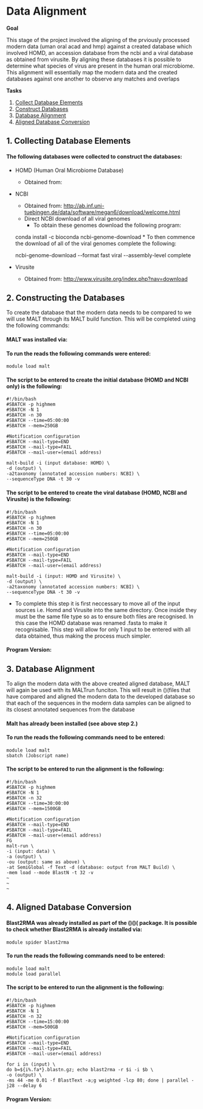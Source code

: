 Data Alignment
=============

**Goal**

This stage of the project involved the aligning of the prviously processed modern data (uman oral acad and hmp) against a created database which involved HOMD, an accession database from the ncbi and a viral database as obtained from virusite. By aligning these databases it is possible to determine what species of virus are present in the human oral microbiome. This alignment will essentially map the modern data and the created databases against one another to observe any matches and overlaps 

**Tasks**

1. [Collect Database Elements](https://github.com/darcey-watson/Viral-Content-Project/blob/master/2.%20Data%20Alignment.md#1-collecting-database-elements)
2. [Construct Databases](https://github.com/darcey-watson/Viral-Content-Project/blob/master/2.%20Data%20Alignment.md#2constructing-the-databases)
3. [Database Alignment](https://github.com/darcey-watson/Viral-Content-Project/blob/master/2.%20Data%20Alignment.md#3database-alignment)
4. [Aligned Database Conversion](https://github.com/darcey-watson/Viral-Content-Project/blob/master/2.%20Data%20Alignment.md#4-aligned-database-conversion)

## 1. Collecting Database Elements
#### The following databases were collected to construct the databases:
 - HOMD (Human Oral Microbiome Database)
	 - Obtained from:
 - NCBI
	 - Obtained from: http://ab.inf.uni-tuebingen.de/data/software/megan6/download/welcome.html 
	 - Direct NCBI download of all viral genomes
		* To obtain these genomes download the following program:
		
    conda install -c bioconda ncbi-genome-download
		* To then commence the download of all of the viral genomes complete the following:
		

    ncbi-genome-download --format fast viral --assembly-level complete
 - Virusite
	 - Obtained from: http://www.virusite.org/index.php?nav=download 


## 2. Constructing the Databases
To create the database that the modern data needs to be compared to we will use MALT through its MALT build function. 
This will be completed using the following commands:

#### MALT was installed via:

#### To run the reads the following commands were entered:

    module load malt

#### The script to be entered to create the initial database (HOMD and NCBI only) is the following:
    #!/bin/bash
    #SBATCH -p highmem
    #SBATCH -N 1
    #SBATCH -n 30
    #SBATCH --time=05:00:00
    #SBATCH --mem=250GB
    
    #Notification configuration
    #SBATCH --mail-type=END
    #SBATCH --mail-type=FAIL
    #SBATCH --mail-user=(email address)
 
    malt-build -i (input database: HOMD) \
    -d (output) \
    -a2taxonomy (annotated accession numbers: NCBI) \
    --sequenceType DNA -t 30 -v

#### The script to be entered to create the viral database (HOMD, NCBI and Virusite) is the following:

    #!/bin/bash
    #SBATCH -p highmem
    #SBATCH -N 1
    #SBATCH -n 30
    #SBATCH --time=05:00:00
    #SBATCH --mem=250GB
    
    #Notification configuration
    #SBATCH --mail-type=END
    #SBATCH --mail-type=FAIL
    #SBATCH --mail-user=(email address)
 
    malt-build -i (input: HOMD and Virusite) \
    -d (output) \
    -a2taxonomy (annotated accession numbers: NCBI) \
    --sequenceType DNA -t 30 -v 
    
* To complete this step it is first neccessary to move all of the input sources i.e. Homd and Virusite into the same directory. Once inside they must be the same file type so as to ensure both files are recognised. In this case the HOMD database was renamed .fasta to make it recognisable. This step will allow for only 1 input to be entered with all data obtained, thus making the process much simpler.

#### Program Version:

## 3. Database Alignment
To align the modern data with the above created aligned database, MALT will again be used with its MALTrun funciton. This will result in ()(files that have compared and aligned the modern data to the developed database so that each of the sequences in the modern data samples can be aligned to its closest annotated sequences from the database

#### Malt has already been installed (see above step 2.)

#### To run the reads the following commands need to be entered:

    module load malt
    sbatch (Jobscript name)

#### The script to be entered to run the alignment is the following:

    #!/bin/bash
    #SBATCH -p highmem
    #SBATCH -N 1
    #SBATCH -n 32
    #SBATCH --time=30:00:00
    #SBATCH --mem=1500GB
    
    #Notification configuration
    #SBATCH --mail-type=END
    #SBATCH --mail-type=FAIL
    #SBATCH --mail-user=(email address)
    FG
    malt-run \
    -i (input: data) \
    -a (output) \
    -ou (output: same as above) \
    -at SemiGlobal -f Text -d (database: output from MALT Build) \
    -mem load --mode BlastN -t 32 -v
    ~
    ~
    ~


## 4. Aligned Database Conversion

#### Blast2RMA was already installed as part of the ()()( package. It is possible to check whether Blast2RMA is already installed via:

    module spider blast2rma

#### To run the reads the following commands need to be entered:

    module load malt
    module load parallel

#### The script to be entered to run the alignment is the following:

    #!/bin/bash
    #SBATCH -p highmem
    #SBATCH -N 1
    #SBATCH -n 32
    #SBATCH --time=15:00:00
    #SBATCH --mem=500GB
    
    #Notification configuration
    #SBATCH --mail-type=END
    #SBATCH --mail-type=FAIL
    #SBATCH --mail-user=(email address)
    
    for i in (input) \
    do b=${i%.fa*}.blastn.gz; echo blast2rma -r $i -i $b \
    -o (output) \
    -ms 44 -me 0.01 -f BlastText -a;g weighted -lcp 80; done | parallel -j28 --delay 6

#### Program Version:
